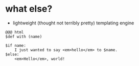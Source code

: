 <!SLIDE bullets transition=fade>

# what else?

* lightweight (thought not terribly pretty) templating engine

<!SLIDE smaller transition=fade>

	@@@ html
	$def with (name)

	$if name:
	    I just wanted to say <em>hello</em> to $name.
	$else:
	    <em>Hello</em>, world!